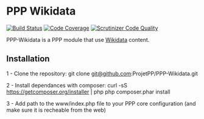 # PPP Wikidata

[![Build Status](https://scrutinizer-ci.com/g/ProjetPP/PPP-Wikidata/badges/build.png?b=master)](https://scrutinizer-ci.com/g/ProjetPP/PPP-Wikidata/build-status/master)
[![Code Coverage](https://scrutinizer-ci.com/g/ProjetPP/PPP-Wikidata/badges/coverage.png?b=master)](https://scrutinizer-ci.com/g/ProjetPP/PPP-Wikidata/?branch=master)
[![Scrutinizer Code Quality](https://scrutinizer-ci.com/g/ProjetPP/PPP-Wikidata/badges/quality-score.png?b=master)](https://scrutinizer-ci.com/g/ProjetPP/PPP-Wikidata/?branch=master)


PPP-Wikidata is a PPP module that use [Wikidata](http://www.wikidata.org) content.

## Installation

1 - Clone the repository:
  git clone git@github.com:ProjetPP/PPP-Wikidata.git

2 - Install dependances with composer:
  curl -sS https://getcomposer.org/installer | php
  php composer.phar install

3 - Add path to the www/index.php file to your PPP core configuration (and make sure it is recheable from the web)

